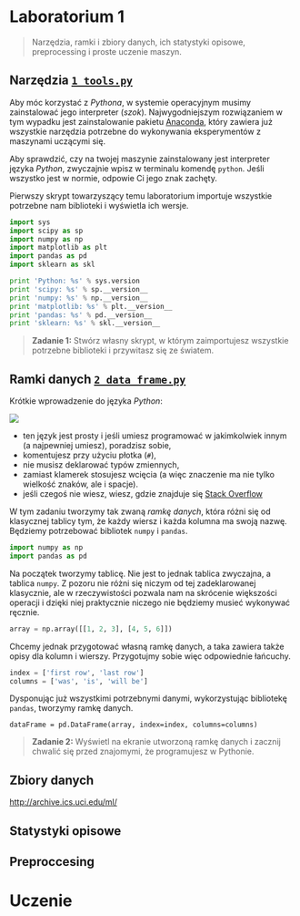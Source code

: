 # Laboratorium 1

> Narzędzia, ramki i zbiory danych, ich statystyki opisowe, preprocessing i proste uczenie maszyn.

## Narzędzia [`1_tools.py`](1_tools.py)

Aby móc korzystać z _Pythona_, w systemie operacyjnym musimy zainstalować jego interpreter (_szok_). Najwygodniejszym rozwiązaniem w tym wypadku jest zainstalowanie pakietu [Anaconda](https://www.continuum.io/downloads), który zawiera już wszystkie narzędzia potrzebne do wykonywania eksperymentów z maszynami uczącymi się.

Aby sprawdzić, czy na twojej maszynie zainstalowany jest interpreter języka _Python_, zwyczajnie wpisz w terminalu komendę `python`. Jeśli wszystko jest w normie, odpowie Ci jego znak zachęty.

Pierwszy skrypt towarzyszący temu laboratorium importuje wszystkie potrzebne nam biblioteki i wyświetla ich wersje.

```python
import sys
import scipy as sp
import numpy as np
import matplotlib as plt
import pandas as pd
import sklearn as skl

print 'Python: %s' % sys.version
print 'scipy: %s' % sp.__version__
print 'numpy: %s' % np.__version__
print 'matplotlib: %s' % plt.__version__
print 'pandas: %s' % pd.__version__
print 'sklearn: %s' % skl.__version__
```

> **Zadanie 1:** Stwórz własny skrypt, w którym zaimportujesz wszystkie potrzebne biblioteki i przywitasz się ze światem.

## Ramki danych [`2_data_frame.py`](2_data_frame.py)

Krótkie wprowadzenie do języka _Python_:

![](https://imgs.xkcd.com/comics/python.png)

- ten język jest prosty i jeśli umiesz programować w jakimkolwiek innym (a najpewniej umiesz), poradzisz sobie,
- komentujesz przy użyciu płotka (`#`),
- nie musisz deklarować typów zmiennych,
- zamiast klamerek stosujesz wcięcia (a więc znaczenie ma nie tylko wielkość znaków, ale i spacje).
- jeśli czegoś nie wiesz, wiesz, gdzie znajduje się [Stack Overflow](https://stackoverflow.com)

W tym zadaniu tworzymy tak zwaną _ramkę danych_, która różni się od klasycznej tablicy tym, że każdy wiersz i każda kolumna ma swoją nazwę. Będziemy potrzebować bibliotek `numpy` i `pandas`.

```python
import numpy as np
import pandas as pd
```

Na początek tworzymy tablicę. Nie jest to jednak tablica zwyczajna, a tablica `numpy`. Z pozoru nie różni się niczym od tej zadeklarowanej klasycznie, ale w rzeczywistości pozwala nam na skrócenie większości operacji i dzięki niej praktycznie niczego nie będziemy musieć wykonywać ręcznie.

```python
array = np.array([[1, 2, 3], [4, 5, 6]])
```

Chcemy jednak przygotować własną ramkę danych, a taka zawiera także opisy dla kolumn i wierszy. Przygotujmy sobie więc odpowiednie łańcuchy.

```python
index = ['first row', 'last row']
columns = ['was', 'is', 'will be']
```

Dysponując już wszystkimi potrzebnymi danymi, wykorzystując bibliotekę `pandas`, tworzymy ramkę danych.

```
dataFrame = pd.DataFrame(array, index=index, columns=columns)
```

> **Zadanie 2:** Wyświetl na ekranie utworzoną ramkę danych i zacznij chwalić się przed znajomymi, że programujesz w Pythonie.

## Zbiory danych

http://archive.ics.uci.edu/ml/

## Statystyki opisowe

## Preproccesing

# Uczenie
